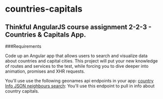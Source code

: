 countries-capitals
==================
## Thinkful AngularJS course assignment 2-2-3 - Countries & Capitals App.

###Requirements

Code up an Angular app that allows users to search and visualize data about countries and capital cities. This project will put your new knowledge of routes and services to the test, while forcing you to dive deeper into animation, promises and XHR requests.

You'll use use the following geonames api endpoints in your app:
[country Info JSON neighbours search](http://www.geonames.org/export/geonames-search.html): You'll use this endpoint to pull in info about country capitals.

